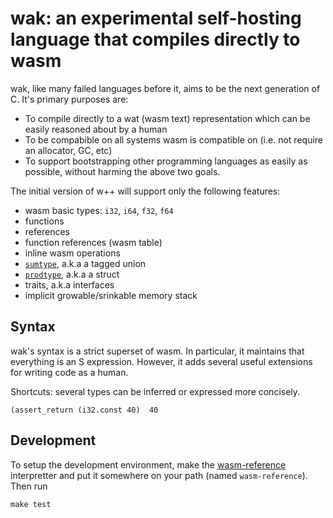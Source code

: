 # wak: an experimental self-hosting language that compiles directly to wasm

wak, like many failed languages before it, aims to be the next generation of C.
It's primary purposes are:

- To compile directly to a wat (wasm text) representation which can be easily
  reasoned about by a human
- To be compabible on all systems wasm is compatible on (i.e. not require an
  allocator, GC, etc)
- To support bootstrapping other programming languages as easily as possible,
  without harming the above two goals.

The initial version of w++ will support only the following features:
- wasm basic types: `i32`, `i64`, `f32`, `f64`
- functions
- references
- function references (wasm table)
- inline wasm operations
- [`sumtype`](https://en.wikipedia.org/wiki/Tagged_union), a.k.a a tagged union
- [`prodtype`](https://en.wikipedia.org/wiki/Product_type), a.k.a a struct
- traits, a.k.a interfaces
- implicit growable/srinkable memory stack

## Syntax
wak's syntax is a strict superset of wasm. In particular, it maintains that
everything is an S expression. However, it adds several useful extensions
for writing code as a human.

Shortcuts: several types can be inferred or expressed more concisely.

```
(assert_return (i32.const 40)  40

```

## Development
To setup the development environment, make the [wasm-reference][wasm-reference]
interpretter and put it somewhere on your path (named `wasm-reference`). Then
run

```
make test
```

[wasm-reference]: https://github.com/WebAssembly/spec/tree/master/interpreter
